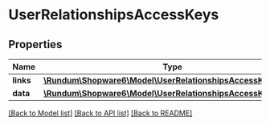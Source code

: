 # UserRelationshipsAccessKeys

## Properties
Name | Type | Description | Notes
------------ | ------------- | ------------- | -------------
**links** | [**\Rundum\Shopware6\Model\UserRelationshipsAccessKeysLinks**](UserRelationshipsAccessKeysLinks.md) |  | [optional] 
**data** | [**\Rundum\Shopware6\Model\UserRelationshipsAccessKeysData[]**](UserRelationshipsAccessKeysData.md) |  | [optional] 

[[Back to Model list]](../../README.md#documentation-for-models) [[Back to API list]](../../README.md#documentation-for-api-endpoints) [[Back to README]](../../README.md)

